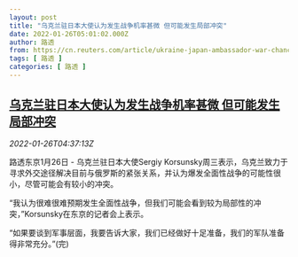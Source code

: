 ```yaml
---
layout: post
title: "乌克兰驻日本大使认为发生战争机率甚微 但可能发生局部冲突"
date: 2022-01-26T05:01:02.000Z
author: 路透
from: https://cn.reuters.com/article/ukraine-japan-ambassador-war-chance-0126-idCNKBS2K00AJ
tags: [ 路透 ]
categories: [ 路透 ]
---
```

<!--1643173262000-->
[乌克兰驻日本大使认为发生战争机率甚微 但可能发生局部冲突](https://cn.reuters.com/article/ukraine-japan-ambassador-war-chance-0126-idCNKBS2K00AJ)
------

<div>
<div><i>2022-01-26T04:37:13Z</i></div><p>路透东京1月26日 - 乌克兰驻日本大使Sergiy Korsunsky周三表示，乌克兰致力于寻求外交途径解决目前与俄罗斯的紧张关系，并认为爆发全面性战争的可能性很小，尽管可能会有较小的冲突。</p><p>“我认为很难很难预期发生全面性战争，但我们可能会看到较为局部性的冲突，”Korsunsky在东京的记者会上表示。</p><p>“如果要谈到军事层面，我要告诉大家，我们已经做好十足准备，我们的军队准备得非常充分。”(完)</p>
</div>
